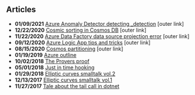 ## Articles

* **01/09/2021** [Azure Anomaly Detector detecting _detection](https://www.georgeplotnikov.com/azure-anomaly-detector-detecting-_detection/) [outer link]
* **12/22/2020** [Cosmic sorting in Cosmos DB](https://www.georgeplotnikov.com/cosmic-sorting-in-cosmos-db/) [outer link]
* **11/22/2020** [Azure Data Factory data source projection error](https://www.georgeplotnikov.com/azure-data-factory-data-source-projection-error/) [outer link]
* **09/12/2020** [Azure Logic App tips and tricks](https://www.georgeplotnikov.com/azure-logic-app-tips-and-tricks/) [outer link]
* **08/15/2020** [Cosmos partitioning](https://www.georgeplotnikov.com/cosmos-partitioning/) [outer link]
* **01/19/2019** [Azure outline](https://georgeplotnikov.github.io/articles/azure-outline)
* **10/02/2018** [The Provers proof](https://georgeplotnikov.github.io/articles/the-provers-proof)
* **05/01/2018** [Just in time hooking](https://georgeplotnikov.github.io/articles/just-in-time-hooking)
* **01/29/2018** [Elliptic curves smalltalk vol.2](https://georgeplotnikov.github.io/articles/elliptic-curves-smalltalk-p2)
* **12/13/2017** [Elliptic curves smalltalk vol.1](https://georgeplotnikov.github.io/articles/elliptic-curves-smalltalk-p1)
* **11/27/2017** [Tale about the tail call in dotnet](https://georgeplotnikov.github.io/articles/tale-tail-call-dotnet)
